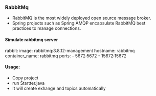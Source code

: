 ### RabbitMq
- RabbitMQ is the most widely deployed open source message broker.
- Spring projects such as Spring AMQP encapsulate RabbitMQ best practices to manage connections.

#### Simulate rabbitmq server

  rabbit:
    image: rabbitmq:3.8.12-management
    hostname: rabbitmq
    container_name: rabbitmq
    ports:
      - 5672:5672
      - 15672:15672

#### Usage:
- Copy project
- run Startter.java
- It will create exhange and topics automatically